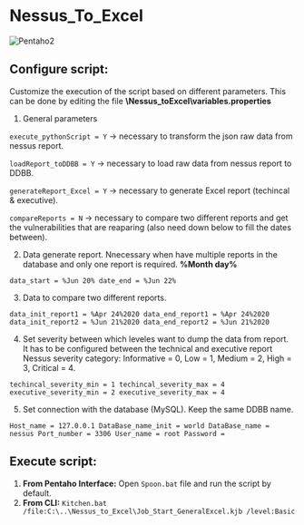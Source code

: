 # Nessus_To_Excel

![Pentaho2](https://user-images.githubusercontent.com/51793648/114426147-0c72bb00-9bba-11eb-8f21-7f20166c9c3b.png)


**Configure script:**
------------------------
Customize the execution of the script based on different parameters. 
This can be done by editing the file **\Nessus_toExcel\variables.properties**
1. General parameters

`execute_pythonScript = Y` -> necessary to transform the json raw data from nessus report.

`loadReport_toDDBB = Y` -> necessary to load raw data from nessus report to DDBB.

`generateReport_Excel = Y` -> necessary to generate Excel report (techincal & executive).

`compareReports = N` -> necessary to compare two different reports and get the vulnerabilities that are reaparing (also need down below to fill the dates between).


2. Data generate report. Nnecessary when have multiple reports in the database and only one report is required. **%Month day%**

`data_start = %Jun 20%
date_end = %Jun 22%`

3. Data to compare two different reports.

`data_init_report1 = %Apr 24%2020
data_end_report1 = %Apr 24%2020
data_init_report2 = %Jun 21%2020
data_end_report2 = %Jun 21%2020`

4. Set severity between which leveles want to dump the data from report. It has to be configured between the technical and executive report  Nessus severity category: Informative = 0, Low = 1, Medium = 2, High = 3, Critical = 4.

`techincal_severity_min = 1
techincal_severity_max = 4
executive_severity_min = 2
executive_severity_max = 4`

5. Set connection with the database (MySQL). Keep the same DDBB name.

`Host_name = 127.0.0.1
DataBase_name_init = world
DataBase_name = nessus
Port_number = 3306
User_name = root
Password = `

**Execute script:**
------------------------
1. **From Pentaho Interface:** Open `Spoon.bat` file and run the script by default.
2. **From CLI:** `Kitchen.bat /file:C:\..\Nessus_to_Excel\Job_Start_GeneralExcel.kjb /level:Basic`
